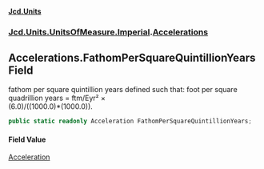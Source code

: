 #### [Jcd.Units](index.md 'index')
### [Jcd.Units.UnitsOfMeasure.Imperial](Jcd.Units.UnitsOfMeasure.Imperial.md 'Jcd.Units.UnitsOfMeasure.Imperial').[Accelerations](Accelerations.md 'Jcd.Units.UnitsOfMeasure.Imperial.Accelerations')

## Accelerations.FathomPerSquareQuintillionYears Field

fathom per square quintillion years defined such that: foot per square quadrillion years = ftm/Eyr² ×  
(6.0)/((1000.0)*(1000.0)).

```csharp
public static readonly Acceleration FathomPerSquareQuintillionYears;
```

#### Field Value
[Acceleration](Acceleration.md 'Jcd.Units.UnitTypes.Acceleration')